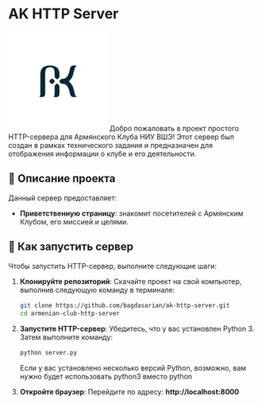 # AK HTTP Server

<img src="images/logo.png" alt="AK Logo" width="200" height="200">
Добро пожаловать в проект простого HTTP-сервера для Армянского Клуба НИУ ВШЭ! Этот сервер был создан в рамках технического задания и предназначен для отображения информации о клубе и его деятельности.

## 🌟 Описание проекта

Данный сервер предоставляет:

- **Приветственную страницу**: знакомит посетителей с Армянским Клубом, его миссией и целями.

## 🚀 Как запустить сервер

Чтобы запустить HTTP-сервер, выполните следующие шаги:

1. **Клонируйте репозиторий**:
   Скачайте проект на свой компьютер, выполнив следующую команду в терминале:

   ```bash
   git clone https://github.com/bagdasarian/ak-http-server.git
   cd armenian-club-http-server
   ```
2. **Запустите HTTP-сервер**: Убедитесь, что у вас установлен Python 3. Затем выполните команду:
   ```bash
   python server.py
   ```
   Если у вас установлено несколько версий Python, возможно, вам нужно будет использовать python3 вместо python
3. **Откройте браузер**: Перейдите по адресу:
   **http://localhost:8000**
